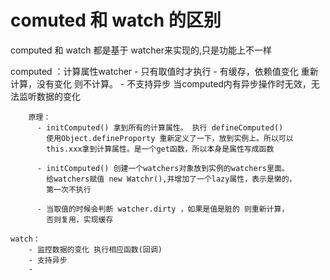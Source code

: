 

# comuted 和 watch 的区别 
  
   computed 和 watch 都是基于 watcher来实现的,只是功能上不一样

   computed ：计算属性watcher
        - 只有取值时才执行
        - 有缓存，依赖值变化 重新计算，没有变化 则不计算。
        - 不支持异步 当computed内有异步操作时无效，无法监听数据的变化
       
        原理： 
          - initComputed() 拿到所有的计算属性。 执行 defineComputed()
            使用Object.defineProporty 重新定义了一下，放到实例上。所以可以
            this.xxx拿到计算属性。是一个get函数，所以本身是属性写成函数
 
          - initComputed() 创建一个watchers对象放到实例的watchers里面。
            给watchers赋值 new Watchr(),并增加了一个lazy属性，表示是懒的，
            第一次不执行
            
          - 当取值的时候会判断 watcher.dirty ，如果是值是脏的 则重新计算，
            否则复用，实现缓存
             
    watch：
        - 监控数据的变化 执行相应函数(回调)
        - 支持异步
        -     

